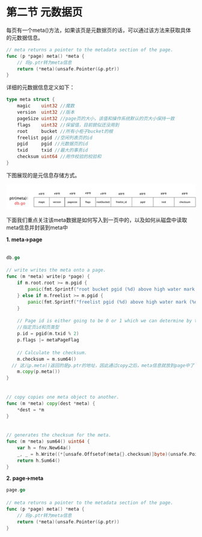 # 第二节 元数据页

每页有一个meta()方法，如果该页是元数据页的话，可以通过该方法来获取具体的元数据信息。

```go
// meta returns a pointer to the metadata section of the page.
func (p *page) meta() *meta {
	// 将p.ptr转为meta信息
	return (*meta)(unsafe.Pointer(&p.ptr))
}

```

详细的元数据信息定义如下：

```go
type meta struct {
	magic    uint32 //魔数
	version  uint32 //版本
	pageSize uint32 //page页的大小，该值和操作系统默认的页大小保持一致
	flags    uint32 //保留值，目前貌似还没用到
	root     bucket //所有小柜子bucket的根
	freelist pgid //空闲列表页的id
	pgid     pgid //元数据页的id
	txid     txid //最大的事务id
	checksum uint64 //用作校验的校验和
}
```

下图展现的是元信息存储方式。

![../imgs/元信息存储.png](../imgs/元信息存储.png)

下面我们重点关注该meta数据是如何写入到一页中的，以及如何从磁盘中读取meta信息并封装到meta中

**1. meta->page**

```go

db.go

// write writes the meta onto a page.
func (m *meta) write(p *page) {
	if m.root.root >= m.pgid {
		panic(fmt.Sprintf("root bucket pgid (%d) above high water mark (%d)", m.root.root, m.pgid))
	} else if m.freelist >= m.pgid {
		panic(fmt.Sprintf("freelist pgid (%d) above high water mark (%d)", m.freelist, m.pgid))
	}

	// Page id is either going to be 0 or 1 which we can determine by the transaction ID.
	//指定页id和页类型
	p.id = pgid(m.txid % 2)
	p.flags |= metaPageFlag

	// Calculate the checksum.
	m.checksum = m.sum64()
  // 这儿p.meta()返回的是p.ptr的地址，因此通过copy之后，meta信息就放到page中了
	m.copy(p.meta())
}


// copy copies one meta object to another.
func (m *meta) copy(dest *meta) {
	*dest = *m
}


// generates the checksum for the meta.
func (m *meta) sum64() uint64 {
	var h = fnv.New64a()
	_, _ = h.Write((*[unsafe.Offsetof(meta{}.checksum)]byte)(unsafe.Pointer(m))[:])
	return h.Sum64()
}
```

**2. page->meta**

```go
page.go

// meta returns a pointer to the metadata section of the page.
func (p *page) meta() *meta {
	// 将p.ptr转为meta信息
	return (*meta)(unsafe.Pointer(&p.ptr))
}

```




